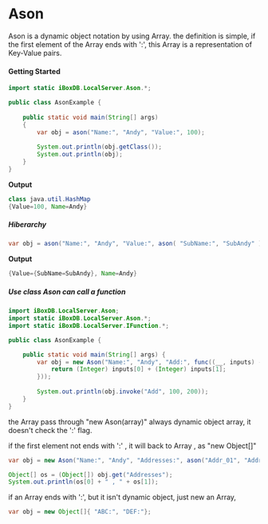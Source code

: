 # Ason

Ason is a dynamic object notation by using Array. the definition is simple, if the first element of the Array ends with ':', this Array is a representation of Key-Value pairs.

#### Getting Started

```java
import static iBoxDB.LocalServer.Ason.*;

public class AsonExample {
     
    public static void main(String[] args)
    {
        var obj = ason("Name:", "Andy", "Value:", 100);
                
        System.out.println(obj.getClass());
        System.out.println(obj);
    }
}
```

**Output**

```java
class java.util.HashMap
{Value=100, Name=Andy}
```

##### Hiberarchy

```java
var obj = ason("Name:", "Andy", "Value:", ason( "SubName:", "SubAndy" ) );
```

**Output**

```java
{Value={SubName=SubAndy}, Name=Andy}
```

##### Use class Ason can call a function

```java
import iBoxDB.LocalServer.Ason;
import static iBoxDB.LocalServer.Ason.*;
import static iBoxDB.LocalServer.IFunction.*;

public class AsonExample {

    public static void main(String[] args) {
        var obj = new Ason("Name:", "Andy", "Add:", func((__, inputs) -> {
            return (Integer) inputs[0] + (Integer) inputs[1];
        }));
 
        System.out.println(obj.invoke("Add", 100, 200));
    }
}
```
the Array pass through "new Ason(array)" always dynamic object array, it doesn't check the ':' flag.




if the first element not ends with ':' , it will back to Array , as "new Object[]"

```java
var obj = new Ason("Name:", "Andy", "Addresses:", ason("Addr_01", "Addr_02"));

Object[] os = (Object[]) obj.get("Addresses");
System.out.println(os[0] + " , " + os[1]);
```

if an Array ends with ':', but it isn't dynamic object, just new an Array, 

```java
var obj = new Object[]{ "ABC:", "DEF:"};
```
